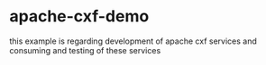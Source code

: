 # apache-cxf-demo
this example is regarding development of apache cxf services and consuming and testing of these services

